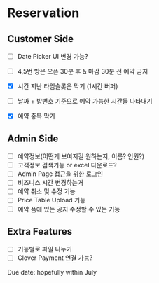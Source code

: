 # Reservation

## Customer Side
- [ ] Date Picker UI 변경 가능?  
- [ ] 4,5번 방은 오픈 30분 후 & 마감 30분 전 예약 금지  

- [X] 시간 지난 타임슬롯은 막기 (1시간 버퍼)
- [ ] 날짜 + 방번호 기준으로 예약 가능한 시간들 나타내기  
- [X] 예약 중복 막기


## Admin Side
- [ ] 예약정보(어떤게 보여지길 원하는지, 이름? 인원?)  
- [ ] 고객정보 검색기능 or excel 다운로드?  
- [ ] Admin Page 접근을 위한 로그인  
- [ ] 비즈니스 시간 변경하는거  
- [ ] 예약 취소 및 수정 기능  
- [ ] Price Table Upload 기능  
- [ ] 예약 폼에 있는 공지 수정할 수 있는 기능  

## Extra Features
- [ ] 기능별로 파일 나누기  
- [ ] Clover Payment 연결 가능?  

Due date: hopefully within July  
